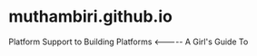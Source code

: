 muthambiri.github.io
====================

Platform Support to Building Platforms &lt;----- A Girl's Guide To
